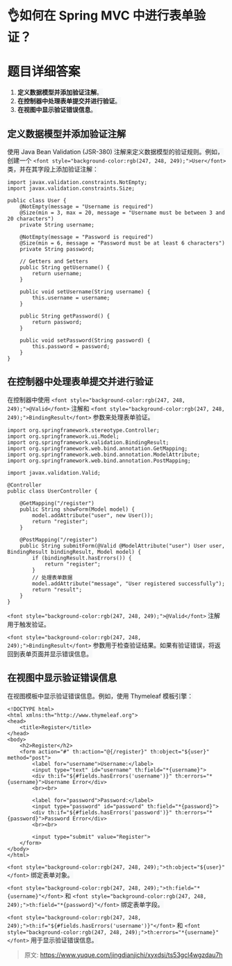 # 👌如何在 Spring MVC 中进行表单验证？

# 题目详细答案
1. **<font style="background-color:rgb(247, 248, 249);">定义数据模型并添加验证注解</font>**<font style="background-color:rgb(247, 248, 249);">。</font>
2. **<font style="background-color:rgb(247, 248, 249);">在控制器中处理表单提交并进行验证</font>**<font style="background-color:rgb(247, 248, 249);">。</font>
3. **<font style="background-color:rgb(247, 248, 249);">在视图中显示验证错误信息</font>**<font style="background-color:rgb(247, 248, 249);">。</font>

## <font style="background-color:rgb(247, 248, 249);">定义数据模型并添加验证注解</font>
<font style="background-color:rgb(247, 248, 249);">使用 Java Bean Validation (JSR-380) 注解来定义数据模型的验证规则。例如，创建一个</font><font style="background-color:rgb(247, 248, 249);"> </font>`<font style="background-color:rgb(247, 248, 249);">User</font>`<font style="background-color:rgb(247, 248, 249);"> </font><font style="background-color:rgb(247, 248, 249);">类，并在其字段上添加验证注解：</font>

```plain
import javax.validation.constraints.NotEmpty;
import javax.validation.constraints.Size;

public class User {
    @NotEmpty(message = "Username is required")
    @Size(min = 3, max = 20, message = "Username must be between 3 and 20 characters")
    private String username;

    @NotEmpty(message = "Password is required")
    @Size(min = 6, message = "Password must be at least 6 characters")
    private String password;

    // Getters and Setters
    public String getUsername() {
        return username;
    }

    public void setUsername(String username) {
        this.username = username;
    }

    public String getPassword() {
        return password;
    }

    public void setPassword(String password) {
        this.password = password;
    }
}
```

## <font style="background-color:rgb(247, 248, 249);">在控制器中处理表单提交并进行验证</font>
<font style="background-color:rgb(247, 248, 249);">在控制器中使用</font><font style="background-color:rgb(247, 248, 249);"> </font>`<font style="background-color:rgb(247, 248, 249);">@Valid</font>`<font style="background-color:rgb(247, 248, 249);"> </font><font style="background-color:rgb(247, 248, 249);">注解和</font><font style="background-color:rgb(247, 248, 249);"> </font>`<font style="background-color:rgb(247, 248, 249);">BindingResult</font>`<font style="background-color:rgb(247, 248, 249);"> </font><font style="background-color:rgb(247, 248, 249);">参数来处理表单验证。</font>

```plain
import org.springframework.stereotype.Controller;
import org.springframework.ui.Model;
import org.springframework.validation.BindingResult;
import org.springframework.web.bind.annotation.GetMapping;
import org.springframework.web.bind.annotation.ModelAttribute;
import org.springframework.web.bind.annotation.PostMapping;

import javax.validation.Valid;

@Controller
public class UserController {

    @GetMapping("/register")
    public String showForm(Model model) {
        model.addAttribute("user", new User());
        return "register";
    }

    @PostMapping("/register")
    public String submitForm(@Valid @ModelAttribute("user") User user, BindingResult bindingResult, Model model) {
        if (bindingResult.hasErrors()) {
            return "register";
        }
        // 处理表单数据
        model.addAttribute("message", "User registered successfully");
        return "result";
    }
}
```

`<font style="background-color:rgb(247, 248, 249);">@Valid</font>`<font style="background-color:rgb(247, 248, 249);"> 注解用于触发验证。</font>

`<font style="background-color:rgb(247, 248, 249);">BindingResult</font>`<font style="background-color:rgb(247, 248, 249);"> 参数用于检查验证结果。如果有验证错误，将返回到表单页面并显示错误信息。</font>

## <font style="background-color:rgb(247, 248, 249);">在视图中显示验证错误信息</font>
<font style="background-color:rgb(247, 248, 249);">在视图模板中显示验证错误信息。例如，使用 Thymeleaf 模板引擎：</font>

```plain
<!DOCTYPE html>
<html xmlns:th="http://www.thymeleaf.org">
<head>
    <title>Register</title>
</head>
<body>
    <h2>Register</h2>
    <form action="#" th:action="@{/register}" th:object="${user}" method="post">
        <label for="username">Username:</label>
        <input type="text" id="username" th:field="*{username}">
        <div th:if="${#fields.hasErrors('username')}" th:errors="*{username}">Username Error</div>
        <br><br>
        
        <label for="password">Password:</label>
        <input type="password" id="password" th:field="*{password}">
        <div th:if="${#fields.hasErrors('password')}" th:errors="*{password}">Password Error</div>
        <br><br>
        
        <input type="submit" value="Register">
    </form>
</body>
</html>
```

`<font style="background-color:rgb(247, 248, 249);">th:object="${user}"</font>`<font style="background-color:rgb(247, 248, 249);"> 绑定表单对象。</font>

`<font style="background-color:rgb(247, 248, 249);">th:field="*{username}"</font>`<font style="background-color:rgb(247, 248, 249);"> 和 </font>`<font style="background-color:rgb(247, 248, 249);">th:field="*{password}"</font>`<font style="background-color:rgb(247, 248, 249);"> 绑定表单字段。</font>

`<font style="background-color:rgb(247, 248, 249);">th:if="${#fields.hasErrors('username')}"</font>`<font style="background-color:rgb(247, 248, 249);"> 和 </font>`<font style="background-color:rgb(247, 248, 249);">th:errors="*{username}"</font>`<font style="background-color:rgb(247, 248, 249);"> 用于显示验证错误信息。</font>





> 原文: <https://www.yuque.com/jingdianjichi/xyxdsi/ts53gcl4wgzdau7h>